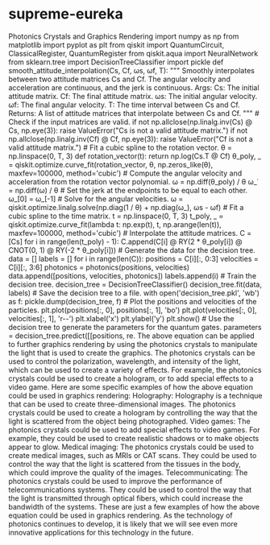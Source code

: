 # supreme-eureka
Photonics Crystals and Graphics Rendering import numpy as np from matplotlib import pyplot as plt from qiskit import QuantumCircuit, ClassicalRegister, QuantumRegister from qiskit.aqua import NeuralNetwork from sklearn.tree import DecisionTreeClassifier import pickle def smooth_attitude_interpolation(Cs, Cf, ωs, ωf, T): """ Smoothly interpolates between two attitude matrices Cs and Cf. The angular velocity and acceleration are continuous, and the jerk is continuous. Args: Cs: The initial attitude matrix. Cf: The final attitude matrix. ωs: The initial angular velocity. ωf: The final angular velocity. T: The time interval between Cs and Cf. Returns: A list of attitude matrices that interpolate between Cs and Cf. """ # Check if the input matrices are valid. if not np.allclose(np.linalg.inv(Cs) @ Cs, np.eye(3)): raise ValueError("Cs is not a valid attitude matrix.") if not np.allclose(np.linalg.inv(Cf) @ Cf, np.eye(3)): raise ValueError("Cf is not a valid attitude matrix.") # Fit a cubic spline to the rotation vector. θ = np.linspace(0, T, 3) def rotation_vector(t): return np.log(Cs.T @ Cf) θ_poly, _ = qiskit.optimize.curve_fit(rotation_vector, θ, np.zeros_like(θ), maxfev=100000, method='cubic') # Compute the angular velocity and acceleration from the rotation vector polynomial. ω = np.diff(θ_poly) / θ ω_̇ = np.diff(ω) / θ # Set the jerk at the endpoints to be equal to each other. ω_̇[0] = ω_̇[-1] # Solve for the angular velocities. ω = qiskit.optimize.linalg.solve(np.diag(1 / θ) + np.diag(ω_̇), ωs - ωf) # Fit a cubic spline to the time matrix. t = np.linspace(0, T, 3) t_poly, _ = qiskit.optimize.curve_fit(lambda t: np.exp(t), t, np.arange(len(t)), maxfev=100000, method='cubic') # Interpolate the attitude matrices. C = [Cs] for i in range(len(t_poly) - 1): C.append(C[i] @ RY(2 * θ_poly[i]) @ CNOT(0, 1) @ RY(-2 * θ_poly[i])) # Generate the data for the decision tree. data = [] labels = [] for i in range(len(C)): positions = C[i][:, 0:3] velocities = C[i][:, 3:6] photonics = photonics(positions, velocities) data.append([positions, velocities, photonics]) labels.append(i) # Train the decision tree. decision_tree = DecisionTreeClassifier() decision_tree.fit(data, labels) # Save the decision tree to a file. with open('decision_tree.pkl', 'wb') as f: pickle.dump(decision_tree, f) # Plot the positions and velocities of the particles. plt.plot(positions[:, 0], positions[:, 1], 'bo') plt.plot(velocities[:, 0], velocities[:, 1], 'r--') plt.xlabel('x') plt.ylabel('y') plt.show() # Use the decision tree to generate the parameters for the quantum gates. parameters = decision_tree.predict([[positions, re. The above equation can be applied to further graphics rendering by using the photonics crystals to manipulate the light that is used to create the graphics. The photonics crystals can be used to control the polarization, wavelength, and intensity of the light, which can be used to create a variety of effects. For example, the photonics crystals could be used to create a hologram, or to add special effects to a video game. Here are some specific examples of how the above equation could be used in graphics rendering: Holography: Holography is a technique that can be used to create three-dimensional images. The photonics crystals could be used to create a hologram by controlling the way that the light is scattered from the object being photographed. Video games: The photonics crystals could be used to add special effects to video games. For example, they could be used to create realistic shadows or to make objects appear to glow. Medical imaging: The photonics crystals could be used to create medical images, such as MRIs or CAT scans. They could be used to control the way that the light is scattered from the tissues in the body, which could improve the quality of the images. Telecommunicating: The photonics crystals could be used to improve the performance of telecommunications systems. They could be used to control the way that the light is transmitted through optical fibers, which could increase the bandwidth of the systems. These are just a few examples of how the above equation could be used in graphics rendering. As the technology of photonics continues to develop, it is likely that we will see even more innovative applications for this technology in the future.
